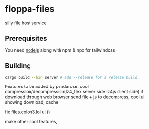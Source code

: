 
# floppa-files

silly file host service

## Prerequisites

You need [nodejs](https://nodejs.org/,) along with npm & npx for tailwindcss

## Building

```sh
cargo build --bin server # add --release for a release build
```



Features to be added by pandarose:
cool compression/decompression(lz4_flex server side lz4js client side)
if download through web browser send file + js to decompress, cool ui showing download, cache

fix files.colon3.lol ui ()

make other cool features,
